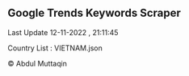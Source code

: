 

## Google Trends Keywords Scraper 
 
Last Update 12-11-2022 , 21:11:45

Country List :
VIETNAM.json



© Abdul Muttaqin 
